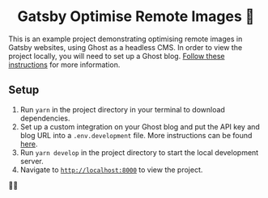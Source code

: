 <h1 align="center">
  Gatsby Optimise Remote Images 📸
</h1>

This is an example project demonstrating optimising remote images in Gatsby websites, using Ghost as a headless CMS. In order to view the project locally, you will need to set up a Ghost blog. [Follow these instructions](https://ghost.org/docs/install/local/) for more information.

## Setup

1. Run `yarn` in the project directory in your terminal to download dependencies.
2. Set up a custom integration on your Ghost blog and put the API key and blog URL into a `.env.development` file. More instructions can be found [here](https://ghost.org/integrations/custom-integrations/#add-a-new-custom-integration).
3. Run `yarn develop` in the project directory to start the local development server.
4. Navigate to [`http://localhost:8000`](http://localhost:8000) to view the project.

✌🏾
